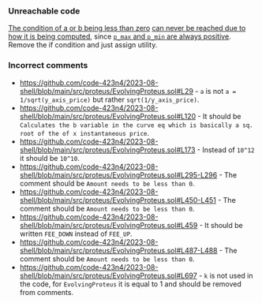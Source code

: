 ### Unreachable code
[The condition of a or b being less than zero](https://github.com/code-423n4/2023-08-shell/blob/main/src/proteus/EvolvingProteus.sol#L720) [can never be reached due to how it is being computed](https://github.com/code-423n4/2023-08-shell/blob/main/src/proteus/EvolvingProteus.sol#L115-L125), since [`p_max` and `p_min` are always positive](https://github.com/code-423n4/2023-08-shell/blob/main/src/proteus/EvolvingProteus.sol#L251-L256).
Remove the if condition and just assign utility. 

### Incorrect comments

- https://github.com/code-423n4/2023-08-shell/blob/main/src/proteus/EvolvingProteus.sol#L29 - `a` is not `a = 1/sqrt(y_axis_price)` but rather `sqrt(1/y_axis_price)`.
- https://github.com/code-423n4/2023-08-shell/blob/main/src/proteus/EvolvingProteus.sol#L120 - It should be `Calculates the b variable in the curve eq which is basically a sq. root of the of x instantaneous price`.
- https://github.com/code-423n4/2023-08-shell/blob/main/src/proteus/EvolvingProteus.sol#L173 - Instead of `10^12` it should be `10^10`.
- https://github.com/code-423n4/2023-08-shell/blob/main/src/proteus/EvolvingProteus.sol#L295-L296 - The comment should be `Amount needs to be less than 0`.
- https://github.com/code-423n4/2023-08-shell/blob/main/src/proteus/EvolvingProteus.sol#L450-L451 - The comment should be `Amount needs to be less than 0`.
- https://github.com/code-423n4/2023-08-shell/blob/main/src/proteus/EvolvingProteus.sol#L459 - It should be written `FEE_DOWN` instead of `FEE_UP`.
- https://github.com/code-423n4/2023-08-shell/blob/main/src/proteus/EvolvingProteus.sol#L487-L488 - The comment should be `Amount needs to be less than 0`.
- https://github.com/code-423n4/2023-08-shell/blob/main/src/proteus/EvolvingProteus.sol#L697 - `k` is not used in the code, for `EvolvingProteus` it is equal to 1 and should be removed from comments. 